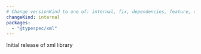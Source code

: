 ```yaml
---
# Change versionKind to one of: internal, fix, dependencies, feature, deprecation, breaking
changeKind: internal
packages:
  - "@typespec/xml"
---
```


Initial release of xml library
